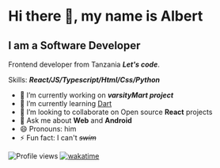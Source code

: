 # Hi there 👋, my name is **Albert**

## I am a **Software Developer**

Frontend developer from Tanzania ***Let's code***.


Skills: ***React/JS/Typescript/Html/Css/Python***

- 🔭 I’m currently working on ***varsityMart project*** 
- 🌱 I’m currently learning [Dart](https://dart.dev/)
- 👯 I’m looking to collaborate on Open source **React** projects 
- 💬 Ask me about **Web** and **Android** 
- 😄 Pronouns: him 
- ⚡ Fun fact: I can't ~~*swim*~~ 
 

![Profile views](https://gpvc.arturio.dev/albizzy ) [![wakatime](https://wakatime.com/badge/user/3cfa813f-8a26-40a1-a461-4f6b1698a8e0.svg)](https://wakatime.com/@3cfa813f-8a26-40a1-a461-4f6b1698a8e0)  


